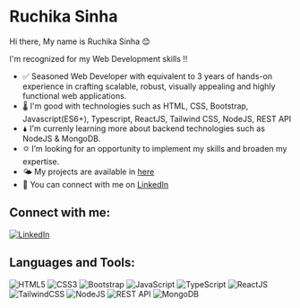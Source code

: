 # Ruchika Sinha

Hi there, My name is Ruchika Sinha 😊

I'm recognized for my Web Development skills !!

- ✅ Seasoned Web Developer with equivalent to 3 years of hands-on experience in crafting scalable, robust, visually appealing and highly functional web applications.
- 🌡 I'm good with technologies such as HTML, CSS, Bootstrap, Javascript(ES6+), Typescript, ReactJS, Tailwind CSS, NodeJS, REST API
- 🌢 I'm currenly learning more about backend technologies such as NodeJS & MongoDB.  
- 🌣  I’m looking for an opportunity to implement my skills and broaden my expertise.
- 🌤 My projects are available in [here](https://github.com/ruchika-sinha?tab=repositories) 
- 💭 You can connect with me on [LinkedIn](https://www.linkedin.com/in/ruchika-sinha-profile/)  

## Connect with me:

[![LinkedIn](https://img.shields.io/badge/LinkedIn-0077B5?style=for-the-badge&logo=linkedin&logoColor=white)](https://www.linkedin.com/in/ruchika-sinha-profile/)

## Languages and Tools:


![HTML5](https://img.shields.io/badge/html5-%23E34F26.svg?style=for-the-badge&logo=html5&logoColor=white)
![CSS3](https://img.shields.io/badge/css3-%231572B6.svg?style=for-the-badge&logo=css3&logoColor=white)
![Bootstrap](https://img.shields.io/badge/bootstrap-%23563D7C.svg?style=for-the-badge&logo=bootstrap&logoColor=white)
![JavaScript](https://img.shields.io/badge/javascript-%23323330.svg?style=for-the-badge&logo=javascript&logoColor=%23F7DF1E)
![TypeScript](https://img.shields.io/badge/typescript-%23007ACC.svg?style=for-the-badge&logo=typescript&logoColor=white)
![ReactJS](https://img.shields.io/badge/react-%2320232a.svg?style=for-the-badge&logo=react&logoColor=%2361DAFB)
![TailwindCSS](https://img.shields.io/badge/tailwindcss-%2338B2AC.svg?style=for-the-badge&logo=tailwind-css&logoColor=white)
![NodeJS](https://img.shields.io/badge/node.js-6DA55F?style=for-the-badge&logo=node.js&logoColor=white)
![REST API](https://img.shields.io/badge/REST_API-FF6C37?style=for-the-badge&logo=rest&logoColor=white)
![MongoDB](https://img.shields.io/badge/MongoDB-%234ea94b.svg?style=for-the-badge&logo=mongodb&logoColor=white)
